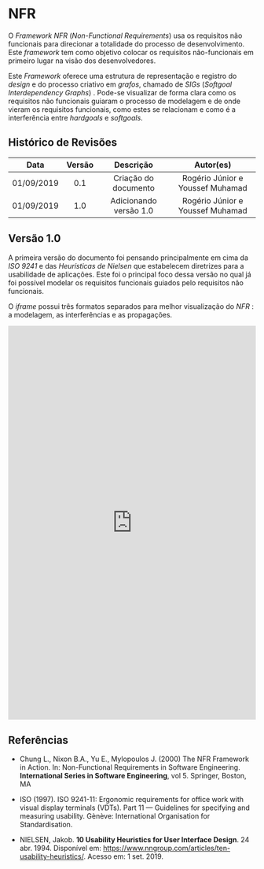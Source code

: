 # NFR

<p style="align: justify">
O <i>Framework NFR</i> (<i>Non-Functional Requirements</i>) usa os requisitos não funcionais para direcionar a totalidade do processo de desenvolvimento. Este <i>framework</i> tem como objetivo colocar os requisitos não-funcionais em primeiro lugar na visão dos desenvolvedores.

Este <i>Framework</i> oferece uma estrutura de representação e registro do <i>design</i> e do processo criativo em <i>grafos</i>, chamado de <i>SIGs</i> (<i>Softgoal Interdependency Graphs</i>) . Pode-se visualizar de forma clara como os requisitos não funcionais guiaram o processo de modelagem e de onde vieram os requisitos funcionais, como estes se relacionam e como é a interferência entre <i>hardgoals</i> e <i>softgoals</i>.

</p>

## Histórico de Revisões

|    Data    | Versão |       Descrição        |            Autor(es)             |
| :--------: | :----: | :--------------------: | :------------------------------: |
| 01/09/2019 |  0.1   |  Criação do documento  | Rogério Júnior e Youssef Muhamad |
| 01/09/2019 |  1.0   | Adicionando versão 1.0 | Rogério Júnior e Youssef Muhamad |

## Versão 1.0

<p style="align: justify">
A primeira versão do documento foi pensando principalmente em cima da <i>ISO 9241</i> e das <i>Heurísticas de Nielsen</i> que estabelecem diretrizes para a usabilidade de aplicações. Este foi o principal foco dessa versão no qual já foi possível modelar os requisitos funcionais guiados pelo requisitos não funcionais.

O <i>iframe</i> possui três formatos separados para melhor visualização do <i>NFR</i> : a modelagem, as interferências e as propagações.

</p>

<iframe frameborder="0" style="width:100%;height:800px;" src="https://www.draw.io/?lightbox=1&highlight=0000ff&layers=1&nav=1&title=NFRPax_V1#Uhttps%3A%2F%2Fdrive.google.com%2Fuc%3Fid%3D1KoII2kh5Y-B4AOt6XzJemD4w-nuXQn_7%26export%3Ddownload"></iframe>

## Referências

- Chung L., Nixon B.A., Yu E., Mylopoulos J. (2000) The NFR Framework in Action. In: Non-Functional Requirements in Software Engineering. **International Series in Software Engineering**, vol 5. Springer, Boston, MA

- ISO (1997). ISO 9241-11: Ergonomic requirements for office work with visual display terminals (VDTs). Part 11 — Guidelines for specifying and measuring usability. Gènève: International Organisation for Standardisation.

- NIELSEN, Jakob. **10 Usability Heuristics for User Interface Design**. 24 abr. 1994. Disponível em: https://www.nngroup.com/articles/ten-usability-heuristics/. Acesso em: 1 set. 2019.
